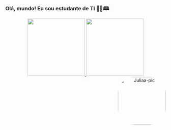 ### Olá, mundo! Eu sou estudante de TI 🐱‍👓🕮

<!--
**JuJubali/JuJubali** is a ✨ _special_ ✨ repository because its `README.md` (this file) appears on your GitHub profile.

Here are some ideas to get you started:

- 🔭 Eu sou estudante da área de TI
- 🌱 Eu estou atualmente estudando HTML5 CSS
- 🤔 Eu estou buscando por curiosiedades/conhecimento
- 🐼 Fato engraçado: Adoro pandas!
- 🐍 Python
-->

<div align="center">
  <a href="https://github.com/JuJubali" target="_blank" rel="external">
  <img height="180em" src="https://github-readme-stats.vercel.app/api?username=JuJubali&show_icons=false&theme=moltack&include_all_commits=false&count_private=false"/>
  <img height="180em" src="https://github-readme-stats.vercel.app/api/top-langs/?username=JuJubali&layout=compact&langs_count=7&theme=moltack"/>
<img align="right" alt="Juliaa-pic" height="150" style="border-radius:50px;" src="https://media.discordapp.net/attachments/623523047588233218/935341447387971584/20220124_221052.gif">
</div>
